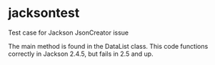# jacksontest
Test case for Jackson JsonCreator issue

The main method is found in the DataList class.  This code functions correctly in Jackson 2.4.5, but fails in 2.5 and up.
